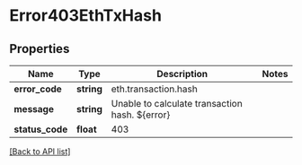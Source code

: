 # Error403EthTxHash

## Properties

Name | Type | Description | Notes
------------ | ------------- | ------------- | -------------
**error_code** | **string** | eth.transaction.hash |
**message** | **string** | Unable to calculate transaction hash. ${error} |
**status_code** | **float** | 403 |

[[Back to API list]](../../README.md#api-endpoints)
